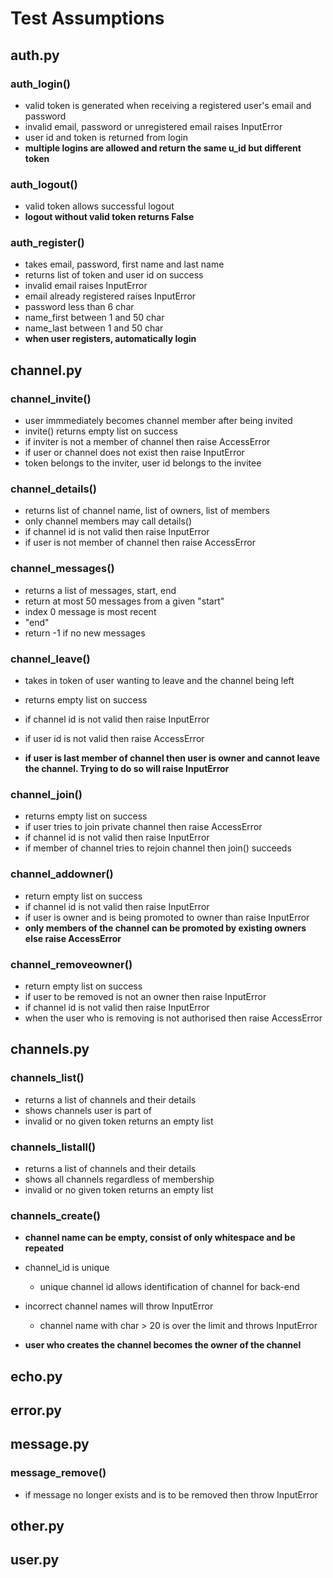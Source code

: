 # Test Assumptions

## auth.py

### auth_login()
- valid token is generated when receiving a registered user's email and password
- invalid email, password or unregistered email raises InputError
- user id and token is returned from login
- **multiple logins are allowed and return the same u_id but different token**

### auth_logout()
- valid token allows successful logout
- **logout without valid token returns False**

### auth_register()
- takes email, password, first name and last name
- returns list of token and user id on success
- invalid email raises InputError
- email already registered raises InputError
- password less than 6 char
- name_first between 1 and 50 char
- name_last between 1 and 50 char
- **when user registers, automatically login**

## channel.py

### channel_invite()
- user immmediately becomes channel member after being invited
- invite() returns empty list on success
- if inviter is not a member of channel then raise AccessError
- if user or channel does not exist then raise InputError
- token belongs to the inviter, user id belongs to the invitee

### channel_details()
- returns list of channel name, list of owners, list of members
- only channel members may call details()
- if channel id is not valid then raise InputError
- if user is not member of channel then raise AccessError

### channel_messages()
- returns a list of messages, start, end
- return at most 50 messages from a given "start"
- index 0 message is most recent
- "end" 
- return -1 if no new messages

### channel_leave()
- takes in token of user wanting to leave and the channel being left
- returns empty list on success
- if channel id is not valid then raise InputError
- if user id is not valid then raise AccessError

- **if user is last member of channel then user is owner and cannot leave the channel. Trying to do so will raise InputError**

### channel_join()
- returns empty list on success
- if user tries to join private channel then raise AccessError
- if channel id is not valid then raise InputError
- if member of channel tries to rejoin channel then join() succeeds

### channel_addowner()
- return empty list on success
- if channel id is not valid then raise InputError
- if user is owner and is being promoted to owner than raise InputError
- **only members of the channel can be promoted by existing owners else raise AccessError**

### channel_removeowner()
- return empty list on success
- if user to be removed is not an owner then raise InputError
- if channel id is not valid then raise InputError
- when the user who is removing is not authorised then raise AccessError

## channels.py

### channels_list()
- returns a list of channels and their details
- shows channels user is part of
- invalid or no given token returns an empty list

### channels_listall()
- returns a list of channels and their details
- shows all channels regardless of membership
- invalid or no given token returns an empty list

### channels_create()
- **channel name can be empty, consist of only whitespace and be repeated**
- channel_id is unique
    - unique channel id allows identification of channel for back-end
- incorrect channel names will throw InputError
    - channel name with char > 20 is over the limit and throws InputError

- **user who creates the channel becomes the owner of the channel**

## echo.py

## error.py

## message.py

### message_remove()
- if message no longer exists and is to be removed then throw InputError

## other.py

## user.py
